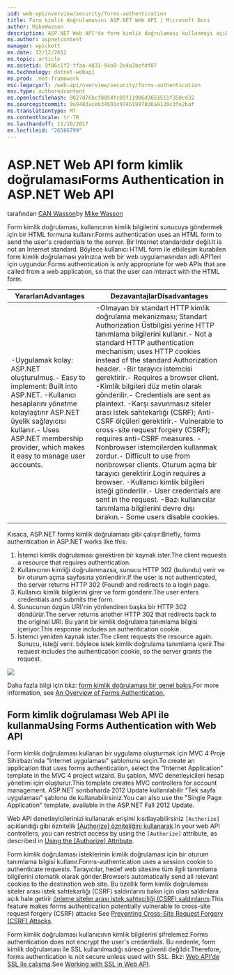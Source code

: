 ```yaml
---
uid: web-api/overview/security/forms-authentication
title: Form kimlik doğrulamasını ASP.NET Web API | Microsoft Docs
author: MikeWasson
description: ASP.NET Web API'de form kimlik doğrulaması kullanmayı açıklar.
ms.author: aspnetcontent
manager: wpickett
ms.date: 12/12/2012
ms.topic: article
ms.assetid: 9f06c1f2-ffaa-4831-94a0-2e4a3befdf07
ms.technology: dotnet-webapi
ms.prod: .net-framework
msc.legacyurl: /web-api/overview/security/forms-authentication
msc.type: authoredcontent
ms.openlocfilehash: 9027d76bcf8854fc85f11906d3651511f350cd32
ms.sourcegitcommit: 9a9483aceb34591c97451997036a9120c3fe2baf
ms.translationtype: MT
ms.contentlocale: tr-TR
ms.lasthandoff: 11/10/2017
ms.locfileid: "26566799"
---
```

<a name="forms-authentication-in-aspnet-web-api"></a><span data-ttu-id="65ac7-103">ASP.NET Web API form kimlik doğrulaması</span><span class="sxs-lookup"><span data-stu-id="65ac7-103">Forms Authentication in ASP.NET Web API</span></span>
====================
<span data-ttu-id="65ac7-104">tarafından [CAN Wasson](https://github.com/MikeWasson)</span><span class="sxs-lookup"><span data-stu-id="65ac7-104">by [Mike Wasson](https://github.com/MikeWasson)</span></span>

<span data-ttu-id="65ac7-105">Form kimlik doğrulaması, kullanıcının kimlik bilgilerini sunucuya göndermek için bir HTML formuna kullanır.</span><span class="sxs-lookup"><span data-stu-id="65ac7-105">Forms authentication uses an HTML form to send the user's credentials to the server.</span></span> <span data-ttu-id="65ac7-106">Bir Internet standardıdır değil.</span><span class="sxs-lookup"><span data-stu-id="65ac7-106">It is not an Internet standard.</span></span> <span data-ttu-id="65ac7-107">Böylece kullanıcı HTML form ile etkileşim kurabilen form kimlik doğrulaması yalnızca web bir web uygulamasından adlı API'leri için uygundur.</span><span class="sxs-lookup"><span data-stu-id="65ac7-107">Forms authentication is only appropriate for web APIs that are called from a web application, so that the user can interact with the HTML form.</span></span>

| <span data-ttu-id="65ac7-108">Yararları</span><span class="sxs-lookup"><span data-stu-id="65ac7-108">Advantages</span></span> | <span data-ttu-id="65ac7-109">Dezavantajlar</span><span class="sxs-lookup"><span data-stu-id="65ac7-109">Disadvantages</span></span> |
| --- | --- |
| <span data-ttu-id="65ac7-110">-Uygulamak kolay: ASP.NET oluşturulmuş.</span><span class="sxs-lookup"><span data-stu-id="65ac7-110">- Easy to implement: Built into ASP.NET.</span></span> <span data-ttu-id="65ac7-111">-Kullanıcı hesaplarını yönetme kolaylaştırır ASP.NET üyelik sağlayıcısı kullanır.</span><span class="sxs-lookup"><span data-stu-id="65ac7-111">- Uses ASP.NET membership provider, which makes it easy to manage user accounts.</span></span> | <span data-ttu-id="65ac7-112">-Olmayan bir standart HTTP kimlik doğrulama mekanizması; Standart Authorization Üstbilgisi yerine HTTP tanımlama bilgilerini kullanır.</span><span class="sxs-lookup"><span data-stu-id="65ac7-112">- Not a standard HTTP authentication mechanism; uses HTTP cookies instead of the standard Authorization header.</span></span> <span data-ttu-id="65ac7-113">-Bir tarayıcı istemcisi gerektirir.</span><span class="sxs-lookup"><span data-stu-id="65ac7-113">- Requires a browser client.</span></span> <span data-ttu-id="65ac7-114">-Kimlik bilgileri düz metin olarak gönderilir.</span><span class="sxs-lookup"><span data-stu-id="65ac7-114">- Credentials are sent as plaintext.</span></span> <span data-ttu-id="65ac7-115">-Karşı savunmasız siteler arası istek sahtekarlığı (CSRF); Anti-CSRF ölçüleri gerektirir.</span><span class="sxs-lookup"><span data-stu-id="65ac7-115">- Vulnerable to cross-site request forgery (CSRF); requires anti-CSRF measures.</span></span> <span data-ttu-id="65ac7-116">-Nonbrowser istemcilerden kullanmak zordur.</span><span class="sxs-lookup"><span data-stu-id="65ac7-116">- Difficult to use from nonbrowser clients.</span></span> <span data-ttu-id="65ac7-117">Oturum açma bir tarayıcı gerektirir.</span><span class="sxs-lookup"><span data-stu-id="65ac7-117">Login requires a browser.</span></span> <span data-ttu-id="65ac7-118">-Kullanıcı kimlik bilgileri isteği gönderilir.</span><span class="sxs-lookup"><span data-stu-id="65ac7-118">- User credentials are sent in the request.</span></span> <span data-ttu-id="65ac7-119">-Bazı kullanıcılar tanımlama bilgilerini devre dışı bırakın.</span><span class="sxs-lookup"><span data-stu-id="65ac7-119">- Some users disable cookies.</span></span> |

<span data-ttu-id="65ac7-120">Kısaca, ASP.NET forms kimlik doğrulaması gibi çalışır:</span><span class="sxs-lookup"><span data-stu-id="65ac7-120">Briefly, forms authentication in ASP.NET works like this:</span></span>

1. <span data-ttu-id="65ac7-121">İstemci kimlik doğrulaması gerektiren bir kaynak ister.</span><span class="sxs-lookup"><span data-stu-id="65ac7-121">The client requests a resource that requires authentication.</span></span>
2. <span data-ttu-id="65ac7-122">Kullanıcının kimliği doğrulanmazsa, sunucu HTTP 302 (bulundu) verir ve bir oturum açma sayfasına yönlendirir.</span><span class="sxs-lookup"><span data-stu-id="65ac7-122">If the user is not authenticated, the server returns HTTP 302 (Found) and redirects to a login page.</span></span>
3. <span data-ttu-id="65ac7-123">Kullanıcı kimlik bilgilerini girer ve form gönderir.</span><span class="sxs-lookup"><span data-stu-id="65ac7-123">The user enters credentials and submits the form.</span></span>
4. <span data-ttu-id="65ac7-124">Sunucunun özgün URI'nin yönlendiren başka bir HTTP 302 döndürür.</span><span class="sxs-lookup"><span data-stu-id="65ac7-124">The server returns another HTTP 302 that redirects back to the original URI.</span></span> <span data-ttu-id="65ac7-125">Bu yanıt bir kimlik doğrulama tanımlama bilgisi içeriyor.</span><span class="sxs-lookup"><span data-stu-id="65ac7-125">This response includes an authentication cookie.</span></span>
5. <span data-ttu-id="65ac7-126">İstemci yeniden kaynak ister.</span><span class="sxs-lookup"><span data-stu-id="65ac7-126">The client requests the resource again.</span></span> <span data-ttu-id="65ac7-127">Sunucu, isteği verir. böylece istek kimlik doğrulama tanımlama içerir.</span><span class="sxs-lookup"><span data-stu-id="65ac7-127">The request includes the authentication cookie, so the server grants the request.</span></span>

![](forms-authentication/_static/image1.png)

<span data-ttu-id="65ac7-128">Daha fazla bilgi için bkz: [form kimlik doğrulaması bir genel bakış.](../../../web-forms/overview/older-versions-security/introduction/an-overview-of-forms-authentication-cs.md)</span><span class="sxs-lookup"><span data-stu-id="65ac7-128">For more information, see [An Overview of Forms Authentication.](../../../web-forms/overview/older-versions-security/introduction/an-overview-of-forms-authentication-cs.md)</span></span>

## <a name="using-forms-authentication-with-web-api"></a><span data-ttu-id="65ac7-129">Form kimlik doğrulaması Web API ile kullanma</span><span class="sxs-lookup"><span data-stu-id="65ac7-129">Using Forms Authentication with Web API</span></span>

<span data-ttu-id="65ac7-130">Form kimlik doğrulaması kullanan bir uygulama oluşturmak için MVC 4 Proje Sihirbazı'nda "Internet uygulaması" şablonunu seçin.</span><span class="sxs-lookup"><span data-stu-id="65ac7-130">To create an application that uses forms authentication, select the "Internet Application" template in the MVC 4 project wizard.</span></span> <span data-ttu-id="65ac7-131">Bu şablon, MVC denetleyicileri hesap yönetimi için oluşturur.</span><span class="sxs-lookup"><span data-stu-id="65ac7-131">This template creates MVC controllers for account management.</span></span> <span data-ttu-id="65ac7-132">ASP.NET sonbaharda 2012 Update kullanılabilir "Tek sayfa uygulaması" şablonu de kullanabilirsiniz.</span><span class="sxs-lookup"><span data-stu-id="65ac7-132">You can also use the "Single Page Application" template, available in the ASP.NET Fall 2012 Update.</span></span>

<span data-ttu-id="65ac7-133">Web API denetleyicilerinizi kullanarak erişimi kısıtlayabilirsiniz `[Authorize]` açıklandığı gibi öznitelik [[Authorize] özniteliğini kullanarak](authentication-and-authorization-in-aspnet-web-api.md#auth3).</span><span class="sxs-lookup"><span data-stu-id="65ac7-133">In your web API controllers, you can restrict access by using the `[Authorize]` attribute, as described in [Using the [Authorize] Attribute](authentication-and-authorization-in-aspnet-web-api.md#auth3).</span></span>

<span data-ttu-id="65ac7-134">Form kimlik doğrulaması isteklerinin kimlik doğrulaması için bir oturum tanımlama bilgisi kullanır.</span><span class="sxs-lookup"><span data-stu-id="65ac7-134">Forms-authentication uses a session cookie to authenticate requests.</span></span> <span data-ttu-id="65ac7-135">Tarayıcılar, hedef web sitesine tüm ilgili tanımlama bilgilerini otomatik olarak gönder.</span><span class="sxs-lookup"><span data-stu-id="65ac7-135">Browsers automatically send all relevant cookies to the destination web site.</span></span> <span data-ttu-id="65ac7-136">Bu özellik form kimlik doğrulaması siteler arası istek sahtekarlığı (CSRF) saldırılarını bakın için olası saldırılara açık hale getirir [önleme siteler arası istek sahteciliği (CSRF) saldırılarını](preventing-cross-site-request-forgery-csrf-attacks.md).</span><span class="sxs-lookup"><span data-stu-id="65ac7-136">This feature makes forms authentication potentially vulnerable to cross-site request forgery (CSRF) attacks See [Preventing Cross-Site Request Forgery (CSRF) Attacks](preventing-cross-site-request-forgery-csrf-attacks.md).</span></span>

<span data-ttu-id="65ac7-137">Form kimlik doğrulaması kullanıcının kimlik bilgilerini şifrelemez.</span><span class="sxs-lookup"><span data-stu-id="65ac7-137">Forms authentication does not encrypt the user's credentials.</span></span> <span data-ttu-id="65ac7-138">Bu nedenle, form kimlik doğrulaması ile SSL kullanılmadığı sürece güvenli değildir.</span><span class="sxs-lookup"><span data-stu-id="65ac7-138">Therefore, forms authentication is not secure unless used with SSL.</span></span> <span data-ttu-id="65ac7-139">Bkz: [Web API'de SSL ile çalışma](working-with-ssl-in-web-api.md).</span><span class="sxs-lookup"><span data-stu-id="65ac7-139">See [Working with SSL in Web API](working-with-ssl-in-web-api.md).</span></span>
